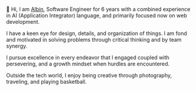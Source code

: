 👋 Hi, I am [Albin](https://bino-third.netlify.app/), Software Engineer for 6 years with a combined experience in AI (Application Integrator) language, and primarily focused now on web development.

I have a keen eye for design, details, and organization of things. I am fond and motivated in solving problems through critical thinking and by team synergy.

I pursue excellence in every endeavor that I engaged coupled with persevering, and a growth mindset when hurdles are encountered.

Outside the tech world, I enjoy being creative through photography, traveling, and playing basketball.
